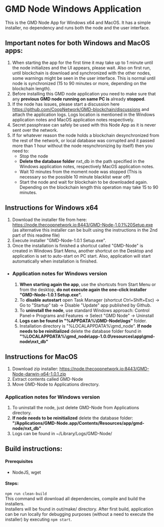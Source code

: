 # GMD Node Windows Application #
This is the GMD Node App for Windows x64 and MacOS. It has a simple installer, no dependency and runs both the node and the user interface.

## Important notes for both Windows and MacOS apps:
1. When starting the app for the first time it may take up to 1 minute until the node initializes and the UI appears, please wait. Also on first run, until blockchain is download and synchronized with the other nodes, some warnings might be seen in the user interface. This is normal until node is synchronized (15 to 90 minutes or more, depending on the blockchain length).
2. Before installing this GMD node application you need to make sure that any **previous GMD node running on same PC is** already **stopped**.  
3. If the node has issues, please start a discussion here https://github.com/CoopNetwork/GMD-blockchain/discussions and attach the application logs. Logs location is mentioned in the Windows application notes and MacOS application notes respectively.
4. Secret passphrase can safely be used with this Node App as it is never sent over the network. 
5. If for whatever reason the node holds a blockchain desynchronized from the rest of the network, or local database was corrupted and it passed more than 1 hour without the node resynchronizing by itself) then you need to:
   - Stop the node
   - **Delete the database folder** nxt_db in the path specified in the Windows application notes, respectively MacOS application notes.
   - Wait 10 minutes from the moment node was stopped (This is necessary so the possible 10 minute blacklist wear off)
   - Start the node and wait for blockchain to be downloaded again. Depending on the blockchain length this operation may take 15 to 90 minutes.

  

## Instructions for Windows x64 ##

1. Download the installer file from here: https://node.thecoopnetwork.io:8443/GMD-Node-1.0.1%20Setup.exe (as alternative this installer can be built using the instructions in the 2nd part of this readme file)
2. Execute installer "GMD-Node-1.0.1 Setup.exe".
3. Once the installation is finished a shortcut called "GMD-Node" is created in Windows Start Menu, another shortcut on the Desktop and application is set to auto-start on PC start. Also, application will start automatically when installation is finished.

- ### **Application notes for Windows** version ###

  1. **When starting again the app**, use the shortcuts from Start Menu or from the desktop, **do not execute again the one-click installer "GMD-Node-1.0.1 Setup.exe".**
  2. To **disable autostart** open Task Manager (shortcut Ctrl+Shift+Esc) -> Go to "Startup" tab -> Disable "Update" app published by Github.  
  3. To **uninstall the node**, use standard Windows approach: Control Panel-> Programs and Features -> Select "GMD Node" -> Uninstall
  4. **Logs can be found in "%APPDATA%\GMD-Node\logs"** folder.
  5. Installation directory is "%LOCALAPPDATA%\gmd_node". **If node needs to be reinitialized** delete the database folder found in **"%LOCALAPPDATA%\gmd_node\app-1.0.0\resources\app\gmd-node\nxt_db"**
   

## Instructions for MacOS ##
1. Download zip installer: https://node.thecoopnetwork.io:8443/GMD-Node-darwin-x64-1.0.1.zip
2. Extract contents called GMD-Node
3. Move GMD-Node to Applications directory.

### **Application notes for Windows** version ###
1. To uninstall the node, just delete GMD-Node from Applications directory.
2. **If node needs to be reinitialized** delete the database folder: **"/Applications/GMD-Node.app/Contents/Resources/app/gmd-node/nxt_db"**
4. Logs can be found in ~/Library/Logs/GMD-Node/


## Build instructions:
#### Prerequisites ####
  - NodeJS, wget
#### Steps: ####
`npm run clean-build`  
This command will download all dependencies, compile and build the installers.  
Installers will be found in out/make/ directory.
After first build, application can be run locally for debugging purposes (without a need to execute the installer) by executing 
`npm start`.
